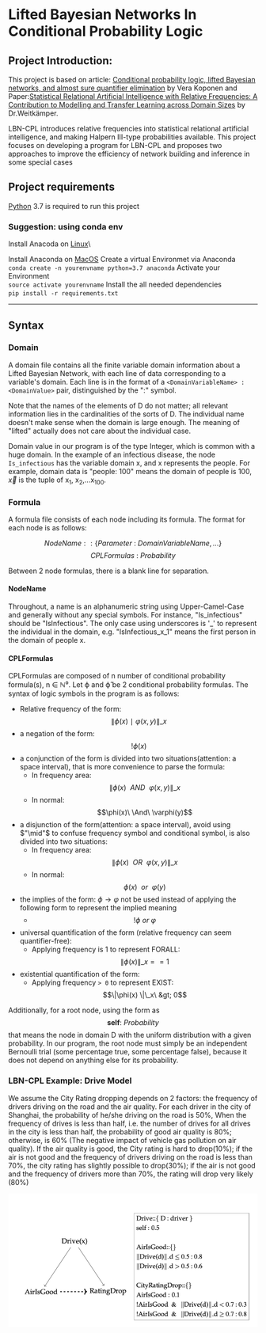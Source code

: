 # Lifted Bayesian Networks In Conditional Probability Logic
## Project Introduction:
This project is based on article: [Conditional probability logic, lifted Bayesian networks, and almost sure quantifier elimination](https://www.sciencedirect.com/science/article/pii/S0304397520304461) by Vera Koponen
and Paper:[Statistical Relational Artificial Intelligence with Relative Frequencies: A Contribution to Modelling and Transfer Learning across Domain Sizes](https://epub.ub.uni-muenchen.de/76444/) by Dr.Weitkämper.


LBN-CPL introduces relative frequencies into statistical relational artificial intelligence, and making Halpern III-type probabilities available. This project focuses on developing a program for LBN-CPL and proposes two approaches to improve the efficiency of network building and inference in some special cases

## Project requirements
[Python](https://www.python.org/downloads/) 3.7 is required to run this project

### Suggestion: using conda env

Install Anacoda on [Linux](https://docs.anaconda.com/anaconda/install/linux/)\

Install Anaconda on [MacOS](https://docs.anaconda.com/anaconda/install/mac-os/)
Create a virtual Environmet via Anaconda\
`conda create -n yourenvname python=3.7 anaconda`
Activate your Environment\
`source activate yourenvname`
Install the all needed dependencies\
`pip install -r requirements.txt`

------



## Syntax

### Domain

A domain file contains all the finite variable domain information about a Lifted Bayesian Network, with each line of data corresponding to a variable's domain. Each line is in the format of a `<DomainVariableName> : <DomainValue>` pair, distinguished by the ":" symbol. 

Note that the names of the elements of D do not matter; all relevant information lies in the cardinalities of the sorts of D. The individual name doesn't make sense when the domain is large enough. The meaning of "lifted" actually does not care about the individual case.

Domain value in our program is of the type Integer, which is common with a huge domain. In the example of an infectious disease, the node `Is_infectious` has the variable domain x, and x represents the people. For example, domain data is "people: 100" means the domain of people is 100, $\vec{x}$ is the tuple of x<sub>1</sub>, x<sub>2</sub>,...x<sub>100</sub>.

### Formula

A formula file consists of each node including its formula. The format for each node is as follows:

$$NodeName::\{Parameter\ :\ DomainVariableName,... \}$$
$$CPLFormulas\ :\ Probability$$

Between 2 node formulas, there is a blank line for separation. 

#### NodeName

Throughout, a name is an alphanumeric string using Upper-Camel-Case and generally without any special symbols. For instance, "Is_infectious" should be "IsInfectious". The only case using underscores is '_' to represent the individual in the domain, e.g. "IsInfectious_x_1" means the first person in the domain of people x.

#### CPLFormulas

CPLFormulas are composed of n number of conditional probability formula(s), n ∈ ℕ⁰. Let ϕ and ϕ̂ be 2 conditional probability formulas. The syntax of logic symbols in the program is as follows:

- Relative frequency of the form: $$\|\phi(x) \ \mid\  \varphi(x,y)\|\_x$$
- a negation of the form:$$ !\phi(x)$$
- a conjunction of the form is divided into two situations(attention: a space interval), that is more convenience to parse the formula:
  -  In frequency area: $$\|\phi(x)\  \ AND \ \  \varphi(x,y)\|\_x $$
  -  In normal: $$\phi(x)\  \And\  \varphi(y)$$
- a disjunction of the form(attention: a space interval), avoid using $"\mid"$ to confuse frequency symbol and conditional symbol, is also divided into two situations:
  - In frequency area: $$\|\phi(x) \ \  OR \ \  \varphi(x,y)\|\_x $$
  - In normal: $$\phi(x)\ \  or\  \ \varphi(y)$$
- the implies of the form: $\phi \to \varphi$ not be used instead of applying the following form to represent the implied meaning 
  - $$ !\phi\  or\  \varphi$$
- universal quantification of the form (relative frequency can seem quantifier-free): 
  - Applying frequency is 1 to represent FORALL: $$\|\phi(x) \|\_x == 1$$
- existential quantification of the form:
  - Applying frequency `> 0` to represent EXIST: $$\|\phi(x) \|\_x\ &gt; 0$$

Additionally, for a root node, using the form as $$\textbf{self} :\   Probability $$ that means the node in domain D with the uniform distribution with a given probability. In our program, the root node must simply be an independent Bernoulli trial (some percentage true, some percentage false), because it does not depend on anything else for its probability. 

### LBN-CPL Example: Drive Model
We assume the City Rating dropping depends on 2 factors: the frequency
of drivers driving on the road and the air quality. For each driver in the city
of Shanghai, the probability of he/she driving on the road is 50%, When the
frequency of drives is less than half, i.e. the number of drives for all drives in
the city is less than half, the probability of good air quality is 80%; otherwise,
is 60% (The negative impact of vehicle gas pollution on air quality). If the
air quality is good, the City rating is hard to drop(10%); if the air is not
good and the frequency of drivers driving on the road is less than 70%, the
city rating has slightly possible to drop(30%); if the air is not good and the
frequency of drivers more than 70%, the rating will drop very likely (80%)

![img.png](img.png)
